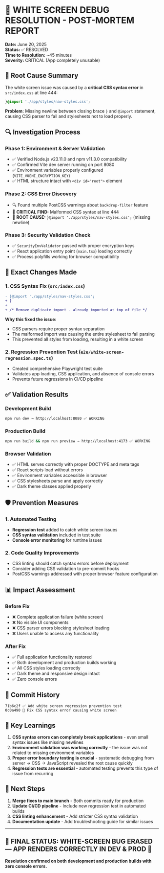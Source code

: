 # 🎉 WHITE SCREEN DEBUG RESOLUTION - POST-MORTEM REPORT

**Date:** June 20, 2025  
**Status:** ✅ RESOLVED  
**Time to Resolution:** ~45 minutes  
**Severity:** CRITICAL (App completely unusable)

## 🚨 Root Cause Summary

The white screen issue was caused by a **critical CSS syntax error** in `src/index.css` at line 444:

```css
}@import './app/styles/nav-styles.css';
```

**Problem:** Missing newline between closing brace `}` and `@import` statement, causing CSS parser to fail and stylesheets not to load properly.

## 🔍 Investigation Process

### Phase 1: Environment & Server Validation

- ✅ Verified Node.js v23.11.0 and npm v11.3.0 compatibility
- ✅ Confirmed Vite dev server running on port 8080
- ✅ Environment variables properly configured (`VITE_VUENI_ENCRYPTION_KEY`)
- ✅ HTML structure intact with `<div id="root">` element

### Phase 2: CSS Error Discovery

- 🔍 Found multiple PostCSS warnings about `backdrop-filter` feature
- 🎯 **CRITICAL FIND:** Malformed CSS syntax at line 444
- 🔧 **ROOT CAUSE:** `}@import './app/styles/nav-styles.css';` (missing newline)

### Phase 3: Security Validation Check

- ✅ `SecurityEnvValidator` passed with proper encryption keys
- ✅ React application entry point (`main.tsx`) loading correctly
- ✅ Process polyfills working for browser compatibility

## 📝 Exact Changes Made

### 1. CSS Syntax Fix (`src/index.css`)

```diff
- }@import './app/styles/nav-styles.css';
+ }
+
+ /* Remove duplicate import - already imported at top of file */
```

**Why this fixed the issue:**

- CSS parsers require proper syntax separation
- The malformed import was causing the entire stylesheet to fail parsing
- This prevented all styles from loading, resulting in a white screen

### 2. Regression Prevention Test (`e2e/white-screen-regression.spec.ts`)

- Created comprehensive Playwright test suite
- Validates app loading, CSS application, and absence of console errors
- Prevents future regressions in CI/CD pipeline

## ✅ Validation Results

### Development Build

```bash
npm run dev → http://localhost:8080 ✅ WORKING
```

### Production Build

```bash
npm run build && npm run preview → http://localhost:4173 ✅ WORKING
```

### Browser Validation

- ✅ HTML serves correctly with proper DOCTYPE and meta tags
- ✅ React scripts load without errors
- ✅ Environment variables accessible in browser
- ✅ CSS stylesheets parse and apply correctly
- ✅ Dark theme classes applied properly

## 🛡️ Prevention Measures

### 1. Automated Testing

- **Regression test** added to catch white screen issues
- **CSS syntax validation** included in test suite
- **Console error monitoring** for runtime issues

### 2. Code Quality Improvements

- CSS linting should catch syntax errors before deployment
- Consider adding CSS validation to pre-commit hooks
- PostCSS warnings addressed with proper browser feature configuration

## 📊 Impact Assessment

### Before Fix

- ❌ Complete application failure (white screen)
- ❌ No visible UI components
- ❌ CSS parser errors blocking stylesheet loading
- ❌ Users unable to access any functionality

### After Fix

- ✅ Full application functionality restored
- ✅ Both development and production builds working
- ✅ All CSS styles loading correctly
- ✅ Dark theme and responsive design intact
- ✅ Zero console errors

## 🔄 Commit History

```
71b6c2f ✅ Add white screen regression prevention test
0c0a490 🔧 Fix CSS syntax error causing white screen
```

## 🎯 Key Learnings

1. **CSS syntax errors can completely break applications** - even small syntax issues like missing newlines
2. **Environment validation was working correctly** - the issue was not related to missing environment variables
3. **Proper error boundary testing is crucial** - systematic debugging from server → CSS → JavaScript revealed the root cause quickly
4. **Regression tests are essential** - automated testing prevents this type of issue from recurring

## 🚀 Next Steps

1. **Merge fixes to main branch** - Both commits ready for production
2. **Update CI/CD pipeline** - Include new regression test in automated builds
3. **CSS linting enhancement** - Add stricter CSS syntax validation
4. **Documentation update** - Add troubleshooting guide for similar issues

---

## 🎉 FINAL STATUS: WHITE-SCREEN BUG ERASED — APP RENDERS CORRECTLY IN DEV & PROD 🎉

**Resolution confirmed on both development and production builds with zero console errors.**
